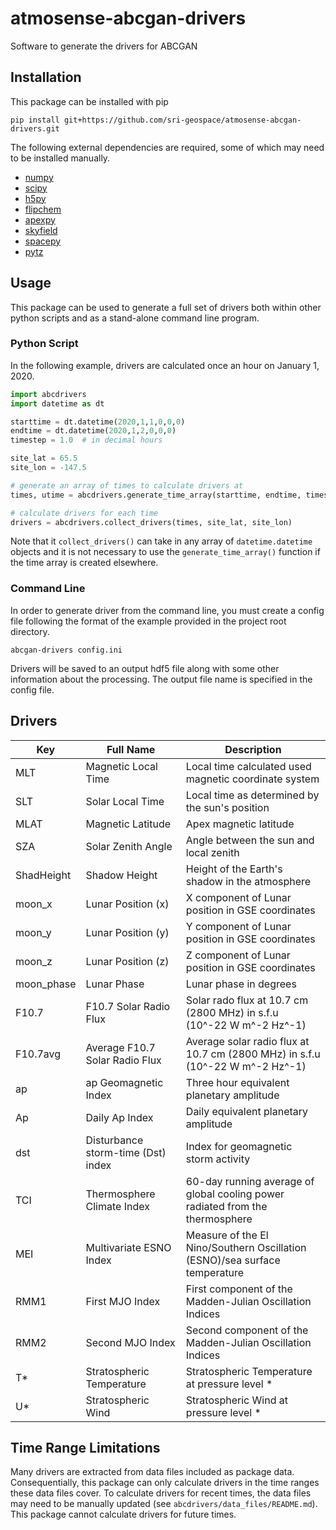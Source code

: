 # atmosense-abcgan-drivers
Software to generate the drivers for ABCGAN

## Installation
This package can be installed with pip

```
pip install git+https://github.com/sri-geospace/atmosense-abcgan-drivers.git
```

The following external dependencies are required, some of which may need to be installed manually.
- [numpy](https://numpy.org/)
- [scipy](https://scipy.org/)
- [h5py](https://www.h5py.org/)
- [flipchem](https://github.com/amisr/flipchem)
- [apexpy](https://apexpy.readthedocs.io/en/latest/)
- [skyfield](https://rhodesmill.org/skyfield/)
- [spacepy](https://spacepy.github.io/)
- [pytz](https://pythonhosted.org/pytz/)

## Usage
This package can be used to generate a full set of drivers both within other python scripts and as a stand-alone command line program.

### Python Script

In the following example, drivers are calculated once an hour on January 1, 2020.

```python
import abcdrivers
import datetime as dt

starttime = dt.datetime(2020,1,1,0,0,0)
endtime = dt.datetime(2020,1,2,0,0,0)
timestep = 1.0  # in decimal hours

site_lat = 65.5
site_lon = -147.5

# generate an array of times to calculate drivers at
times, utime = abcdrivers.generate_time_array(starttime, endtime, timestep)

# calculate drivers for each time
drivers = abcdrivers.collect_drivers(times, site_lat, site_lon)

```

Note that it `collect_drivers()` can take in any array of `datetime.datetime` objects and it is not necessary to use the `generate_time_array()` function if the time array is created elsewhere.

### Command Line

In order to generate driver from the command line, you must create a config file following the format of the example provided in the project root directory.

```
abcgan-drivers config.ini
```

Drivers will be saved to an output hdf5 file along with some other information about the processing.  The output file name is specified in the config file.

## Drivers

| Key | Full Name | Description |
| --- | --------- | ----------- |
| MLT | Magnetic Local Time | Local time calculated used magnetic coordinate system |
| SLT | Solar Local Time | Local time as determined by the sun's position |
| MLAT | Magnetic Latitude | Apex magnetic latitude |
| SZA | Solar Zenith Angle | Angle between the sun and local zenith |
| ShadHeight | Shadow Height | Height of the Earth's shadow in the atmosphere |
| moon_x | Lunar Position (x) | X component of Lunar position in GSE coordinates |
| moon_y | Lunar Position (y) | Y component of Lunar position in GSE coordinates |
| moon_z | Lunar Position (z) | Z component of Lunar position in GSE coordinates |
| moon_phase | Lunar Phase | Lunar phase in degrees |
| F10.7 | F10.7 Solar Radio Flux | Solar rado flux at 10.7 cm (2800 MHz) in s.f.u (10^-22 W m^-2 Hz^-1) |
| F10.7avg | Average F10.7 Solar Radio Flux | Average solar radio flux at 10.7 cm (2800 MHz) in s.f.u (10^-22 W m^-2 Hz^-1) |
| ap | ap Geomagnetic Index | Three hour equivalent planetary amplitude |
| Ap | Daily Ap Index | Daily equivalent planetary amplitude |
| dst | Disturbance storm-time (Dst) index | Index for geomagnetic storm activity |
| TCI | Thermosphere Climate Index | 60-day running average of global cooling power radiated from the thermosphere |
| MEI | Multivariate ESNO Index | Measure of the El Nino/Southern Oscillation (ESNO)/sea surface temperature |
| RMM1 | First MJO Index | First component of the Madden-Julian Oscillation Indices |
| RMM2 | Second MJO Index | Second component of the Madden-Julian Oscillation Indices |
| T* | Stratospheric Temperature | Stratospheric Temperature at pressure level * |
| U* | Stratospheric Wind | Stratospheric Wind at pressure level * |


## Time Range Limitations

Many drivers are extracted from data files included as package data.  Consequentially, this package can only calculate drivers in the time ranges these data files cover.  To calculate drivers for recent times, the data files may need to be manually updated (see `abcdrivers/data_files/README.md`).  This package cannot calculate drivers for future times.
